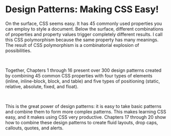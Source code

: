 # Design Patterns: Making CSS Easy!

<p>On the surface, CSS seems easy. It has 45 commonly used properties you can employ to style a 
document. Below the surface, different combinations of properties and property values trigger 
completely different results. I call this CSS polymorphism because the same property has many 
meanings. The result of CSS polymorphism is a combinatorial explosion of possibilities. </p>

<br>

<p>Together, Chapters 1 through 16 present over 300 design patterns created by combining 45 common 
CSS properties with four types of elements (inline, inline-block, block, and table) and five types of 
positioning (static, relative, absolute, fixed, and float). </p>

<br>

<p>This is the great power of design patterns: it is easy to take basic patterns and combine them to form 
more complex patterns. This makes learning CSS easy, and it makes using CSS very productive. Chapters 
17 through 20 show how to combine these design patterns to create fluid layouts, drop caps, callouts, 
quotes, and alerts. </p>
